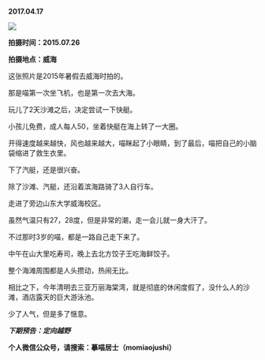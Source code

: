 
          
            
**2017.04.17**



![](//upload-images.jianshu.io/upload_images/51001-2dbebec04f58918d.jpg)




**拍摄时间：2015.07.26**

**拍摄地点：威海**

这张照片是2015年暑假去威海时拍的。

那是喵第一次坐飞机，也是第一次去大海。

玩儿了2天沙滩之后，决定尝试一下快艇。

小孩儿免费，成人每人50，坐着快艇在海上转了一大圈。

开得速度越来越快，风也越来越大，喵眯起了小眼睛，到了最后，喵把自己的小脑袋缩进了救生衣里。

下了汽艇，还是很兴奋。

除了沙滩、汽艇，还沿着滨海路骑了3人自行车。

走进了旁边山东大学威海校区。

虽然气温只有27，28度，但是非常的潮，走一会儿就一身大汗了。

不过那时3岁的喵，都是一路自己走下来了。

中午在山大里吃寿司，晚上去北方饺子王吃海鲜饺子。

整个海滩周围都是人头攒动，热闹无比。

相比之下，今年清明去三亚万丽海棠湾，就是彻底的休闲度假了，没什么人的沙滩，酒店露天的巨大游泳池。

少了人气，但是多了惬意。


***下期预告：定向越野***


**个人微信公众号，请搜索：摹喵居士（momiaojushi）**

          
        